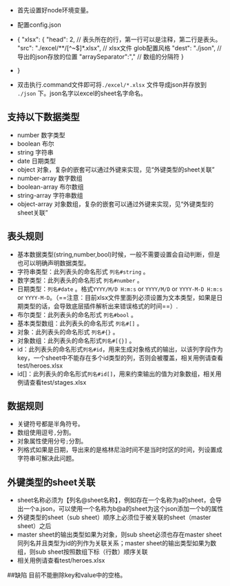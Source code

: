 * 首先设置好node环境变量。
* 配置config.json
* {
    "xlsx": {
        "head": 2,			// 表头所在的行，第一行可以是注释，第二行是表头。
        "src": "./excel/**/[^~$]*.xlsx", // xlsx文件 glob配置风格
        "dest": "./json",	 //  导出的json存放的位置
        "arraySeparator":","  // 数组的分隔符
    }
* }

* 双击执行.command文件即可将`./excel/*.xlsx` 文件导成json并存放到 `./json` 下。json名字以excel的sheet名字命名。

## 支持以下数据类型
* number 数字类型
* boolean  布尔
* string 字符串
* date 日期类型
* object 对象，复杂的嵌套可以通过外键来实现，见“外键类型的sheet关联”
* number-array  数字数组
* boolean-array  布尔数组
* string-array  字符串数组
* object-array 对象数组，复杂的嵌套可以通过外键来实现，见“外键类型的sheet关联”

## 表头规则
* 基本数据类型(string,number,bool)时候，一般不需要设置会自动判断，但是也可以明确声明数据类型。
* 字符串类型：此列表头的命名形式 `列名#string` 。
* 数字类型：此列表头的命名形式 `列名#number` 。
* 日期类型：`列名#date` 。格式`YYYY/M/D H:m:s` or `YYYY/M/D` or `YYYY-M-D H:m:s` or `YYYY-M-D`。（==注意：目前xlsx文件里面列必须设置为文本类型，如果是日期类型的话，会导致底层插件解析出来错误格式的时间==）.
* 布尔类型：此列表头的命名形式 `列名#bool` 。
* 基本类型数组：此列表头的命名形式 `列名#[]` 。
* 对象：此列表头的命名形式 `列名#{}` 。
* 对象数组：此列表头的命名形式`列名#[{}]` 。
* id：此列表头的命名形式`列名#id`，用来生成对象格式的输出，以该列字段作为key，一个sheet中不能存在多个id类型的列，否则会被覆盖，相关用例请查看test/heroes.xlsx
* id[]：此列表头的命名形式`列名#id[]`，用来约束输出的值为对象数组，相关用例请查看test/stages.xlsx

## 数据规则
* 关键符号都是半角符号。
* 数组使用逗号`,`分割。
* 对象属性使用分号`;`分割。
* 列格式如果是日期，导出来的是格林尼治时间不是当时时区的时间，列设置成字符串可解决此问题。

## 外键类型的sheet关联
* sheet名称必须为【列名@sheet名称】，例如存在一个名称为a的sheet，会导出一个a.json，可以使用一个名称为b@a的sheet为这个json添加一个b的属性
* 外键类型的sheet（sub sheet）顺序上必须位于被关联的sheet（master sheet）之后
* master sheet的输出类型如果为对象，则sub sheet必须也存在master sheet同列名并且类型为id的列作为关联关系；master sheet的输出类型如果为数组，则sub sheet按照数组下标（行数）顺序关联
* 相关用例请查看test/heroes.xlsx


##缺陷
目前不能删除key和value中的空格。